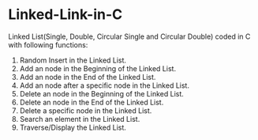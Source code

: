 # Linked-Link-in-C
Linked List(Single, Double, Circular Single and Circular Double) coded in C with following functions:
1. Random Insert in the Linked List.
2. Add an node in the Beginning of the Linked List.
3. Add an node in the End of the Linked List.
4. Add an node after a specific node in the Linked List.
5. Delete an node in the Beginning of the Linked List.
6. Delete an node in the End of the Linked List.
7. Delete a specific node in the Linked List.
8. Search an element in the Linked List.
9. Traverse/Display the Linked List.
